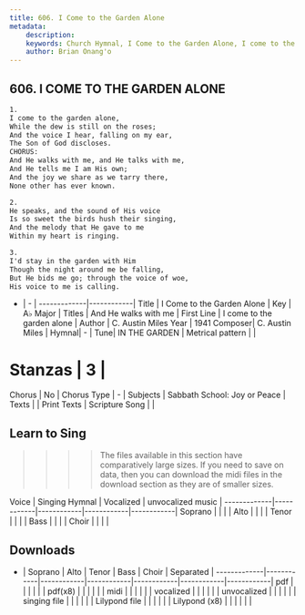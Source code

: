 ```yaml
---
title: 606. I Come to the Garden Alone
metadata:
    description: 
    keywords: Church Hymnal, I Come to the Garden Alone, I come to the garden alone, And He walks with me
    author: Brian Onang'o
---
```



## 606. I COME TO THE GARDEN ALONE

```txt
1.
I come to the garden alone,
While the dew is still on the roses;
And the voice I hear, falling on my ear,
The Son of God discloses.
CHORUS:
And He walks with me, and He talks with me,
And He tells me I am His own;
And the joy we share as we tarry there,
None other has ever known.

2.
He speaks, and the sound of His voice
Is so sweet the birds hush their singing,
And the melody that He gave to me
Within my heart is ringing.

3.
I'd stay in the garden with Him
Though the night around me be falling,
But He bids me go; through the voice of woe,
His voice to me is calling.
```

- |   -  |
-------------|------------|
Title | I Come to the Garden Alone |
Key | A♭ Major |
Titles | And He walks with me |
First Line | I come to the garden alone |
Author | C. Austin Miles
Year | 1941
Composer| C. Austin Miles |
Hymnal|  - |
Tune| IN THE GARDEN |
Metrical pattern | |
# Stanzas | 3 |
Chorus | No |
Chorus Type | - |
Subjects | Sabbath School: Joy or Peace |
Texts |  |
Print Texts | 
Scripture Song |  |
  
## Learn to Sing

>>>> The files available in this section have comparatively large sizes. If you need to save on data, then you can download the midi files in the download section as they are of smaller sizes.

Voice |  Singing Hymnal | Vocalized | unvocalized music |
-------------|------------|------------|------------|------------|
Soprano | | | |
Alto | | | |
Tenor | | | |
Bass | | | |
Choir | | | |

## Downloads

- |  Soprano | Alto | Tenor | Bass | Choir | Separated |
-------------|------------|------------|------------|------------|------------|------------|
pdf | | | | | |
pdf(x8) | | | | | |
midi | | | | | |
vocalized | | | | | |
unvocalized | | | | | |
singing file | | | | | |
Lilypond file | | | | | |
Lilypond (x8) | | | | | |
  